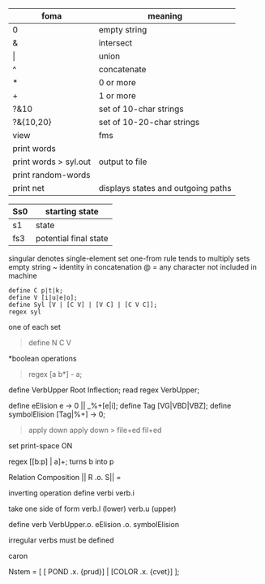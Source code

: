 | foma | meaning |
| ---- | ------- |
| 0 | empty string |
| & | intersect |
| \| | union |
| ^ | concatenate |
| * | 0 or more |
| + | 1 or more |
| ?&10 | set of 10-char strings|
| ?&{10,20} | set of 10-20-char strings|
| view | fms |
| print words | |
| print words > syl.out | output to file |
| print random-words | |
| print net | displays states and outgoing paths |

| Ss0 | starting state |
| --- | -------------- |
| s1 | state |
| fs3 | potential final state |

singular denotes single-element set
one-from rule tends to multiply sets
empty string ~ identity in concatenation
@ = any character not included in machine

```
define C p|t|k;
define V [i|u|e|o];
define Syl [V | [C V] | [V C] | [C V C]];
regex syl
```

one of each set
> define N C V

*boolean operations
> regex [a b*] - a;

define VerbUpper Root Inflection;
read regex VerbUpper;

define eElision e -> 0 || _%+[e|i];
define Tag [VG|VBD|VBZ];
define symbolElision [Tag|%+] -> 0;

> apply down
apply down > file+ed
fil+ed

set print-space ON

regex [[b:p] | a]+;		turns b into p

Relation Composition
|| R .o. S|| = 

inverting operation
define verbi verb.i

take one side of form
verb.l (lower)
verb.u (upper)

define verb VerbUpper.o. eElision .o. symbolElision

irregular verbs must be defined

caron

Nstem = [
	[ POND .x. {prud}] |
	[COLOR .x. {cvet}]
];